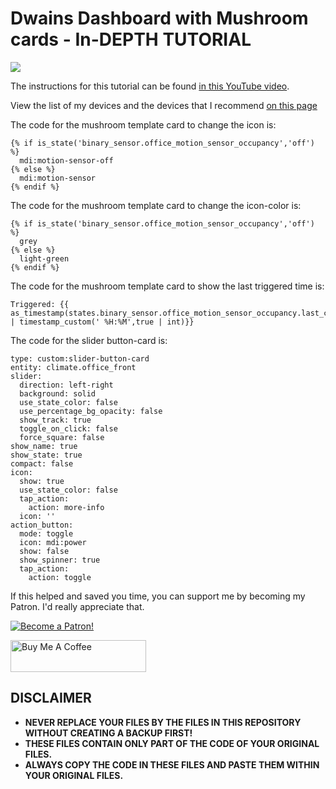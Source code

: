 # Dwains Dashboard with Mushroom cards - In-DEPTH TUTORIAL

<a href="https://youtu.be/6hemFbrJuk8" target="_blank"><img src="https://github.com/smarthomejunkie/Home-Assistant-Tutorials/raw/master/Dwains-Dashboard-In-Depth/Dwains-Dashboard-In-Depth-Tutorial-thumbnail.png?raw=true"></a>

The instructions for this tutorial can be found [in this YouTube video](https://youtu.be/6hemFbrJuk8).

View the list of my devices and the devices that I recommend [on this page](https://github.com/smarthomejunkie/MyDevices/)

The code for the mushroom template card to change the icon is:

```
{% if is_state('binary_sensor.office_motion_sensor_occupancy','off') %}
  mdi:motion-sensor-off
{% else %}
  mdi:motion-sensor
{% endif %}
```

The code for the mushroom template card to change the icon-color is:

```
{% if is_state('binary_sensor.office_motion_sensor_occupancy','off') %}
  grey
{% else %}
  light-green
{% endif %}
```

The code for the mushroom template card to show the last triggered time is:

```
Triggered: {{ as_timestamp(states.binary_sensor.office_motion_sensor_occupancy.last_changed) | timestamp_custom(' %H:%M',true | int)}}
```

The code for the slider button-card is:

```
type: custom:slider-button-card
entity: climate.office_front
slider:
  direction: left-right
  background: solid
  use_state_color: false
  use_percentage_bg_opacity: false
  show_track: true
  toggle_on_click: false
  force_square: false
show_name: true
show_state: true
compact: false
icon:
  show: true
  use_state_color: false
  tap_action:
    action: more-info
  icon: ''
action_button:
  mode: toggle
  icon: mdi:power
  show: false
  show_spinner: true
  tap_action:
    action: toggle
```

If this helped and saved you time, you can support me by becoming my Patron. I'd really appreciate that.

<a href="https://www.patreon.com/bePatron?u=50155158" target="_blank"><img src="https://github.com/smarthomejunkie/Home-Assistant-Tutorials/blob/master/become-a-patron.png?raw=true" alt="Become a Patron!"></a>

<a href="https://www.buymeacoffee.com/smarthomejunkie" target="_blank"><img src="https://cdn.buymeacoffee.com/buttons/default-blue.png" alt="Buy Me A Coffee" height="51" width="217" ></a>

## DISCLAIMER
* **NEVER REPLACE YOUR FILES BY THE FILES IN THIS REPOSITORY WITHOUT CREATING A BACKUP FIRST!**
* **THESE FILES CONTAIN ONLY PART OF THE CODE OF YOUR ORIGINAL FILES.**
* **ALWAYS COPY THE CODE IN THESE FILES AND PASTE THEM WITHIN YOUR ORIGINAL FILES.**
